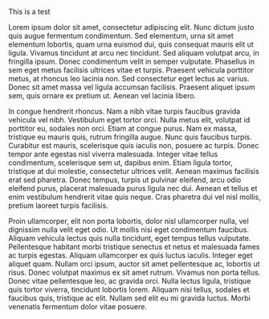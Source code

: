 This is a test

Lorem ipsum dolor sit amet, consectetur adipiscing elit. Nunc dictum justo quis augue fermentum condimentum. Sed elementum, urna sit amet elementum lobortis, quam urna euismod dui, quis consequat mauris elit ut ligula. Vivamus tincidunt at arcu nec tincidunt. Sed aliquam volutpat arcu, in fringilla ipsum. Donec condimentum velit in semper vulputate. Phasellus in sem eget metus facilisis ultrices vitae et turpis. Praesent vehicula porttitor metus, at rhoncus leo lacinia non. Sed consectetur eget lectus ac varius. Donec sit amet massa vel ligula accumsan facilisis. Praesent aliquet ipsum sem, quis ornare ex pretium ut. Aenean vel lacinia libero.

In congue hendrerit rhoncus. Nam a nibh vitae turpis faucibus gravida vehicula vel nibh. Vestibulum eget tortor orci. Nulla metus elit, volutpat id porttitor eu, sodales non orci. Etiam at congue purus. Nam ex massa, tristique eu mauris quis, rutrum fringilla augue. Nunc quis faucibus turpis. Curabitur est mauris, scelerisque quis iaculis non, posuere ac turpis. Donec tempor ante egestas nisl viverra malesuada. Integer vitae tellus condimentum, scelerisque sem ut, dapibus enim. Etiam ligula tortor, tristique at dui molestie, consectetur ultrices velit. Aenean maximus facilisis erat sed pharetra. Donec tempus, turpis ut pulvinar eleifend, arcu odio eleifend purus, placerat malesuada purus ligula nec dui. Aenean et tellus et enim vestibulum hendrerit vitae quis neque. Cras pharetra dui vel nisl mollis, pretium laoreet turpis facilisis.

Proin ullamcorper, elit non porta lobortis, dolor nisl ullamcorper nulla, vel dignissim nulla velit eget odio. Ut mollis nisi eget condimentum faucibus. Aliquam vehicula lectus quis nulla tincidunt, eget tempus tellus vulputate. Pellentesque habitant morbi tristique senectus et netus et malesuada fames ac turpis egestas. Aliquam ullamcorper ex quis luctus iaculis. Integer eget aliquet quam. Nullam orci ipsum, auctor sit amet pellentesque ac, lobortis ut risus. Donec volutpat maximus ex sit amet rutrum. Vivamus non porta tellus. Donec vitae pellentesque leo, ac gravida orci. Nulla lectus ligula, tristique quis tortor viverra, tincidunt lobortis lorem. Aliquam nisi tellus, sodales et faucibus quis, tristique ac elit. Nullam sed elit eu mi gravida luctus. Morbi venenatis fermentum dolor vitae posuere.
